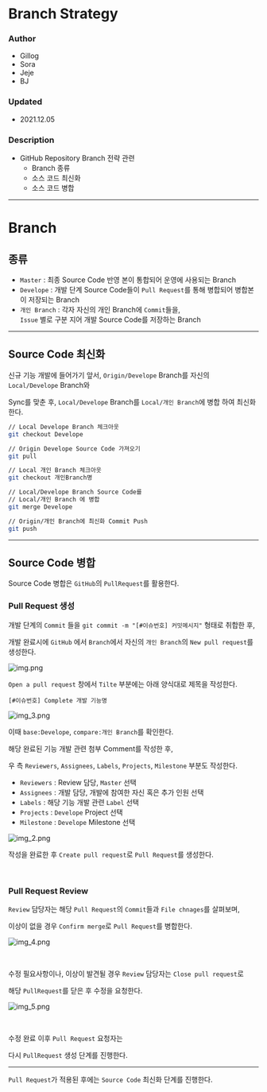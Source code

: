 # Branch Strategy

### Author
- Gillog
- Sora
- Jeje
- BJ

### Updated
- 2021.12.05

### Description
- GitHub Repository Branch 전략 관련
  - Branch 종류
  - 소스 코드 최신화
  - 소스 코드 병합
---

# Branch

## 종류

- `Master` : 최종 Source Code 반영 본이 통합되어 운영에 사용되는 Branch
- `Develope` : 개발 단계 Source Code들이 `Pull Request`를 통해 병합되어 병합본이 저장되는 Branch
- `개인 Branch` : 각자 자신의 개인 Branch에 `Commit`들을,<br>`Issue` 별로 구분 지어 개발 Source Code를 저장하는 Branch

---

## Source Code 최신화

신규 기능 개발에 들어가기 앞서, `Origin/Develope` Branch를 자신의 `Local/Develope` Branch와

Sync를 맞춘 후, `Local/Develope` Branch를 `Local/개인 Branch`에 병합 하여 최신화 한다.

```bash
// Local Develope Branch 체크아웃
git checkout Develope

// Origin Develope Source Code 가져오기
git pull

// Local 개인 Branch 체크아웃
git checkout 개인Branch명

// Local/Develope Branch Source Code를 
// Local/개인 Branch 에 병합
git merge Develope

// Origin/개인 Branch에 최신화 Commit Push
git push
```

---

## Source Code 병합

Source Code 병합은 `GitHub`의 `PullRequest`를 활용한다.

### Pull Request 생성

개발 단계의 `Commit` 들을 `git commit -m "[#이슈번호] 커밋메시지"` 형태로 취합한 후,

개발 완료시에 `GitHub` 에서 `Branch`에서 자신의 `개인 Branch`의 `New pull request`를 생성한다.

![img.png](https://images.velog.io/images/gillog/post/dce33157-7fd3-42ba-84f3-9346ba76a1a3/img.png)


`Open a pull request` 창에서 `Tilte` 부분에는 아래 양식대로 제목을 작성한다.

```
[#이슈번호] Complete 개발 기능명 
```
![img_3.png](https://images.velog.io/images/gillog/post/c8d074eb-64a1-410d-b7ba-6784196765f0/img_3.png)

이때 `base:Develope`, `compare:개인 Branch`를 확인한다.


해당 완료된 기능 개발 관련 첨부 Comment를 작성한 후,

우 측 `Reviewers`, `Assignees`, `Labels`, `Projects`, `Milestone` 부분도 작성한다.

- `Reviewers` : Review 담당, `Master` 선택
- `Assignees` : 개발 담당, 개발에 참여한 자신 혹은 추가 인원 선택
- `Labels` : 해당 기능 개발 관련 `Label` 선택
- `Projects` : `Develope` Project 선택
- `Milestone` : `Develope` Milestone 선택


![img_2.png](https://images.velog.io/images/gillog/post/73db6b88-99d8-42a9-adb9-be2f4079ece5/img_2.png)


작성을 완료한 후 `Create pull request`로 `Pull Request`를 생성한다.



<br>

### Pull Request Review

`Review` 담당자는 해당 `Pull Request`의 `Commit`들과 `File chnages`를 살펴보며,

이상이 없을 경우 `Confirm merge`로 `Pull Request`를 병합한다.

![img_4.png](https://images.velog.io/images/gillog/post/0291680e-acbd-4936-bc78-9c0e959f798b/img_4.png)

<br>

수정 필요사항이나, 이상이 발견될 경우 `Review` 담당자는 `Close pull request`로

해당 `PullRequest`를 닫은 후 수정을 요청한다.

![img_5.png](https://images.velog.io/images/gillog/post/81df0aa1-8222-4394-a74f-a59ad2c843ac/img_5.png)


<br>

수정 완료 이후 `Pull Request` 요청자는 

다시 `PullRequest` 생성 단계를 진행한다.


---

`Pull Request`가 적용된 후에는 `Source Code` 최신화 단계를 진행한다.